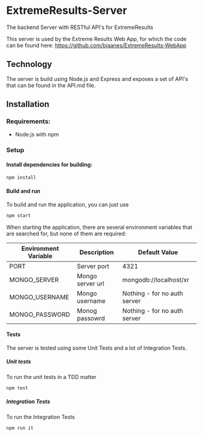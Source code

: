# ExtremeResults-Server
The backend Server with RESTful API's for ExtremeResults

This server is used by the Extreme Results Web App, for which the code can be found here:
https://github.com/bjaanes/ExtremeResults-WebApp

## Technology

The server is build using Node.js and Express and exposes a set of API's that can be found in the API.md file.


## Installation

### Requirements:

* Node.js with npm

### Setup

#### Install dependencies for building:
```bash
npm install
```


#### Build and run

To build and run the application, you can just use
```bash
npm start
```

When starting the application, there are several environment variables that are searched for, but none of them are required:

| Environment Variable	| Description	    | Default Value                 |
| --------------------	| -----------	    | -------------                 |
| PORT			        | Server port	    | 4321		                    |
| MONGO_SERVER          | Mongo server url  | mongodb://localhost/xr        |
| MONGO_USERNAME        | Mongo username    | Nothing - for no auth server  |     
| MONGO_PASSWORD        | Monog passowrd    | Nothing - for no auth server  |


#### Tests

The server is tested using some Unit Tests and a lot of Integration Tests.

##### Unit tests

To run the unit tests in a TDD matter
```bash
npm test
```

##### Integration Tests

To run the Integration Tests
```bash
npm run it
```
